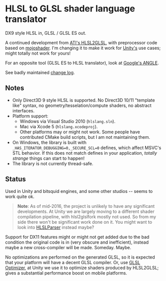 HLSL to GLSL shader language translator
========

DX9 style HLSL in, GLSL / GLSL ES out.

A continued development from [ATI's HLSL2GLSL](http://sourceforge.net/projects/hlsl2glsl), with preprocessor code based on
[mojoshader](http://icculus.org/mojoshader/). I'm changing it to make it work for [Unity's](http://unity3d.com) use cases;
might totally not work for yours!

For an opposite tool (GLSL ES to HLSL translator), look at [Google's ANGLE](http://code.google.com/p/angleproject/).

See badly maintained [change log](Changelog.md).


Notes
--------

* Only Direct3D 9 style HLSL is supported. No Direct3D 10/11 "template like" syntax, no geometry/tesselation/compute shaders, no abstract interfaces.
* Platform support:
	* Windows via Visual Studio 2010 (`hlslang.sln`).
	* Mac via Xcode 5 (`hlslang.xcodeproj`).
	* Other platforms may or might not work. Some people have contributed CMake build scripts, but I am not maintaining them.
* On Windows, the library is built with `_HAS_ITERATOR_DEBUGGING=0,_SECURE_SCL=0` defines, which affect MSVC's STL behavior. If this does not match defines in your application, _totally strange_ things can start to happen!
* The library is not currently thread-safe.


Status
--------

Used in Unity and bitsquid engines, and some other studios -- seems to work quite ok.

> **Note**: As of mid-2016, the project is unlikely to have any significant developments. At Unity we are largely moving to a different
> shader compilation pipeline, with hlsl2glslfork mostly not used. So from my side there won't be significant work done on it.
> You might want to look into [HLSLParser](https://github.com/Thekla/hlslparser) instead maybe?

Support for DX11 features might or might not get added due to the bad condition the original code is in (very obscure and inefficient), instead maybe a new cross-compiler will be made. Someday. Maybe.

No optimizations are performed on the generated GLSL, so it is expected that your platform will have a decent GLSL compiler. Or, use [GLSL Optimizer](http://github.com/aras-p/glsl-optimizer), at Unity we use it to optimize shaders produced by HLSL2GLSL; gives a substantial performance boost on mobile platforms.
